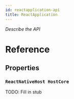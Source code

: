 ```yaml
---
id: reactapplication-api
title: ReactApplication
---
```


*Describe the API*

# Reference

## Properties

### ```ReactNativeHost HostCore```

TODO: Fill in stub

<!-- // Copyright (c) Microsoft Corporation. All rights reserved.
// Licensed under the MIT License.

import "ReactNativeHost.idl";
import "ReactApplicationDelegate.idl";

namespace Microsoft.ReactNative
{
	interface IReactApplication
	{
		ReactNativeHost Host{ get; };
	};

	[webhosthidden]
	[default_interface]
	unsealed runtimeclass ReactApplication : Windows.UI.Xaml.Application, IReactApplication
	{
		ReactApplication();

		overridable ReactNativeHost HostCore{ get; };
	};
} -->
